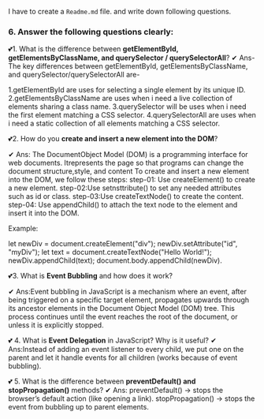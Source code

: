 I have to create a `Readme.md` file. and write down following questions.

### 6. Answer the following questions clearly:

💕1. What is the difference between **getElementById, getElementsByClassName, and
   querySelector / querySelectorAll**?
   ✔ Ans-The key differences between getElementById, getElementsByClassName, and querySelector/querySelectorAll
   are-

1.getElementById are uses for selecting a single element by its unique ID.
2.getElementsByClassName are uses when i need a live collection of elements
sharing a class name.
3.querySelector will be uses when i need the first element
matching a CSS selector.
4.querySelectorAll are uses when i need a static
collection of all elements matching a CSS selector.

💕2. How do you **create and insert a new element into the DOM**?

 ✔ Ans: The DocumentObject Model (DOM) is a programming interface for web documents.
   Itrepresents the page so that programs can change the document
   structure,style, and content To create and insert a new element into the DOM,
   we follow these steps:
   step-01: Use createElement() to create a new element.
   step-02:Use setnsttribute() to set any needed attributes such as id or class.
   step-03:Use createTextNode() to create the content.
    step-04: Use appendChild() to attach the text node to the element and insert it into the
   DOM.

Example:

let newDiv = document.createElement("div"); newDiv.setAttribute("id", "myDiv");
let text = document.createTextNode("Hello World!"); newDiv.appendChild(text);
document.body.appendChild(newDiv). 

💕3. What is **Event Bubbling** and how does it
work?

✔ Ans:Event bubbling in JavaScript is a mechanism where an event, after being
triggered on a specific target element, propagates upwards through its ancestor
elements in the Document Object Model (DOM) tree. This process continues until
the event reaches the root of the document, or unless it is explicitly
stopped.

💕 4. What is **Event Delegation** in JavaScript? Why is it useful?
✔ Ans:Instead of adding an event listener to every child, we put one on the parent and
let it handle events for all children (works because of event bubbling).


💕 5. What is the difference between **preventDefault() and stopPropagation()**
   methods?
   ✔ Ans:
 preventDefault() → stops the browser’s default action (like
   opening a link).
stopPropagation() → stops the event from bubbling up to parent elements.

